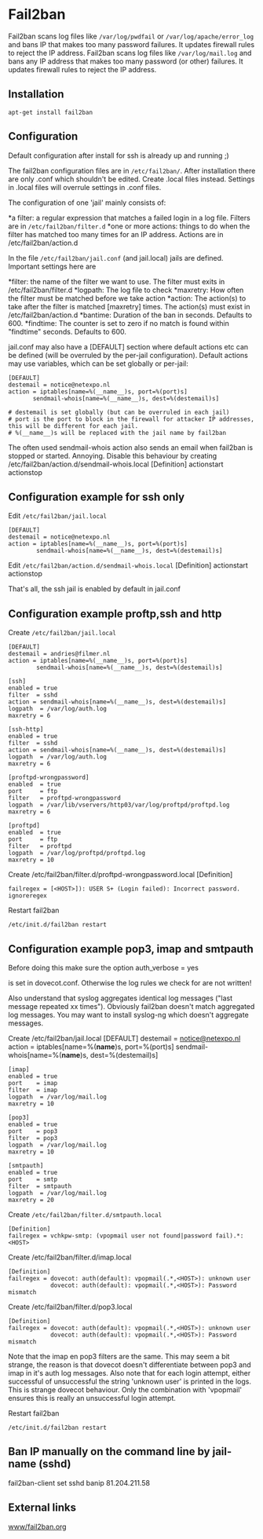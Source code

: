 # Fail2ban

Fail2ban scans log files like `/var/log/pwdfail` or `/var/log/apache/error_log` and bans IP that makes too many password failures. It updates firewall rules to reject the IP address.
Fail2ban scans log files like `/var/log/mail.log` and bans any IP address that makes too many password (or other) failures. It updates firewall rules to reject the IP address.

## Installation

    apt-get install fail2ban

## Configuration

Default configuration after install for ssh is already up and running ;)

The fail2ban configuration files are in `/etc/fail2ban/`. After installation there are only .conf which shouldn't be edited. Create .local files instead. Settings in .local files will overrule settings in .conf files.

The configuration of one 'jail' mainly consists of:

*a filter: a regular expression that matches a failed login in a log file. Filters are in `/etc/fail2ban/filter.d`
*one or more actions: things to do when the filter has matched too many times for an IP address. Actions are in /etc/fail2ban/action.d

In the file `/etc/fail2ban/jail.conf` (and jail.local) jails are defined. Important settings here are

*filter: the name of the filter we want to use. The filter must exits in /etc/fail2ban/filter.d
*logpath: The log file to check
*maxretry: How often the filter must be matched before we take action
*action: The action(s) to take after the filter is matched [maxretry] times. The action(s) must exist in /etc/fail2ban/action.d
*bantime: Duration of the ban in seconds. Defaults to 600.
*findtime: The counter is set to zero if no match is found within "findtime" seconds. Defaults to 600.

jail.conf may also have a [DEFAULT] section where default actions etc can be defined (will be overruled by the per-jail configuration). Default actions may use variables, which can be set globally or per-jail:

    [DEFAULT]
    destemail = notice@netexpo.nl
    action = iptables[name=%(__name__)s, port=%(port)s]
           sendmail-whois[name=%(__name__)s, dest=%(destemail)s]

    # destemail is set globally (but can be overruled in each jail)
    # port is the port to block in the firewall for attacker IP addresses, this will be different for each jail.
    # %(__name__)s will be replaced with the jail name by fail2ban

The often used sendmail-whois action also sends an email when fail2ban is stopped or started. Annoying. Disable this behaviour by creating /etc/fail2ban/action.d/sendmail-whois.local
    [Definition]
    actionstart
    actionstop

## Configuration example for ssh only

Edit `/etc/fail2ban/jail.local`

    [DEFAULT]
    destemail = notice@netexpo.nl
    action = iptables[name=%(__name__)s, port=%(port)s]
            sendmail-whois[name=%(__name__)s, dest=%(destemail)s]


Edit `/etc/fail2ban/action.d/sendmail-whois.local`
    [Definition]
    actionstart
    actionstop

That's all, the ssh jail is enabled by default in jail.conf

## Configuration example proftp,ssh and http

Create `/etc/fail2ban/jail.local`

    [DEFAULT]
    destemail = andries@filmer.nl
    action = iptables[name=%(__name__)s, port=%(port)s]
            sendmail-whois[name=%(__name__)s, dest=%(destemail)s]

    [ssh]
    enabled = true
    filter  = sshd
    action = sendmail-whois[name=%(__name__)s, dest=%(destemail)s]
    logpath  = /var/log/auth.log
    maxretry = 6

    [ssh-http]
    enabled = true
    filter  = sshd
    action = sendmail-whois[name=%(__name__)s, dest=%(destemail)s]
    logpath  = /var/log/auth.log
    maxretry = 6

    [proftpd-wrongpassword]
    enabled  = true
    port     = ftp
    filter   = proftpd-wrongpassword
    logpath  = /var/lib/vservers/http03/var/log/proftpd/proftpd.log
    maxretry = 6

    [proftpd]
    enabled  = true
    port     = ftp
    filter   = proftpd
    logpath  = /var/log/proftpd/proftpd.log
    maxretry = 10


Create /etc/fail2ban/filter.d/proftpd-wrongpassword.local
    [Definition]

    failregex = [<HOST>]): USER S+ (Login failed): Incorrect password.
    ignoreregex

Restart fail2ban

    /etc/init.d/fail2ban restart

## Configuration example pop3, imap and smtpauth

Before doing this make sure the option
    auth_verbose = yes

is set in dovecot.conf. Otherwise the log rules we check for are not written!

Also understand that syslog aggregates identical log messages ("last message repeated xx times"). Obviously fail2ban doesn't match aggregated log messages. You may want to install syslog-ng which doesn't aggregate messages.

Create /etc/fail2ban/jail.local
    [DEFAULT]
    destemail = notice@netexpo.nl
    action = iptables[name=%(__name__)s, port=%(port)s]
            sendmail-whois[name=%(__name__)s, dest=%(destemail)s]

    [imap]
    enabled = true
    port    = imap
    filter  = imap
    logpath  = /var/log/mail.log
    maxretry = 10

    [pop3]
    enabled = true
    port    = pop3
    filter  = pop3
    logpath  = /var/log/mail.log
    maxretry = 10

    [smtpauth]
    enabled = true
    port    = smtp
    filter  = smtpauth
    logpath  = /var/log/mail.log
    maxretry = 20

Create `/etc/fail2ban/filter.d/smtpauth.local`

    [Definition]
    failregex = vchkpw-smtp: (vpopmail user not found|password fail).*:<HOST>

Create /etc/fail2ban/filter.d/imap.local

    [Definition]
    failregex = dovecot: auth(default): vpopmail(.*,<HOST>): unknown user
                dovecot: auth(default): vpopmail(.*,<HOST>): Password mismatch

Create /etc/fail2ban/filter.d/pop3.local

    [Definition]
    failregex = dovecot: auth(default): vpopmail(.*,<HOST>): unknown user
                dovecot: auth(default): vpopmail(.*,<HOST>): Password mismatch

Note that the imap en pop3 filters are the same. This may seem a bit strange, the reason is that dovecot doesn't differentiate between pop3 and imap in it's auth log messages. Also note that for each login attempt, either successful of unsuccessful the string 'unknown user' is printed in the logs. This is strange dovecot behaviour. Only the combination with 'vpopmail' ensures this is really an unsuccessful login attempt.

Restart fail2ban

    /etc/init.d/fail2ban restart

## Ban IP manually on the command line by jail-name (sshd)

  fail2ban-client  set sshd banip 81.204.211.58

## External links

[www/fail2ban.org](http://www.fail2ban.org)
